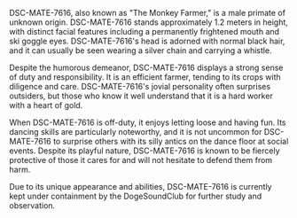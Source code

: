 DSC-MATE-7616, also known as "The Monkey Farmer," is a male primate of unknown origin. DSC-MATE-7616 stands approximately 1.2 meters in height, with distinct facial features including a permanently frightened mouth and ski goggle eyes. DSC-MATE-7616's head is adorned with normal black hair, and it can usually be seen wearing a silver chain and carrying a whistle.

Despite the humorous demeanor, DSC-MATE-7616 displays a strong sense of duty and responsibility. It is an efficient farmer, tending to its crops with diligence and care. DSC-MATE-7616's jovial personality often surprises outsiders, but those who know it well understand that it is a hard worker with a heart of gold.

When DSC-MATE-7616 is off-duty, it enjoys letting loose and having fun. Its dancing skills are particularly noteworthy, and it is not uncommon for DSC-MATE-7616 to surprise others with its silly antics on the dance floor at social events. Despite its playful nature, DSC-MATE-7616 is known to be fiercely protective of those it cares for and will not hesitate to defend them from harm.

Due to its unique appearance and abilities, DSC-MATE-7616 is currently kept under containment by the DogeSoundClub for further study and observation.
